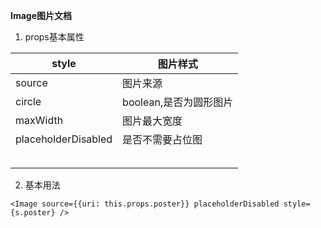 **Image图片文档**

 1. props基本属性

| style               | 图片样式               |
| ------------------- | ---------------------- |
| source              | 图片来源               |
| circle              | boolean,是否为圆形图片 |
| maxWidth            | 图片最大宽度           |
| placeholderDisabled | 是否不需要占位图       |
|                     |                        |
|                     |                        |
|                     |                        |
|                     |                        |
|                     |                        |

 2. 基本用法
 

``` stylus
<Image source={{uri: this.props.poster}} placeholderDisabled style={s.poster} />
```



